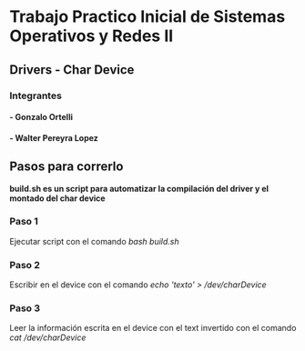 # Trabajo Practico Inicial de Sistemas Operativos y Redes II
## Drivers - Char Device

### Integrantes
#### - Gonzalo Ortelli
#### - Walter Pereyra Lopez

## Pasos para correrlo
**build.sh es un script para automatizar la compilación del driver y el montado del char device**
### Paso 1
Ejecutar script con el comando *bash build.sh*
### Paso 2
Escribir en el device con el comando *echo 'texto' > /dev/charDevice*
### Paso 3
Leer la información escrita en el device con el text invertido con el comando *cat /dev/charDevice*